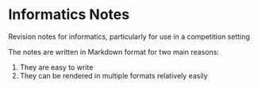 # Informatics Notes

Revision notes for informatics, particularly for use in a competition setting

The notes are written in Markdown format for two main reasons:

1. They are easy to write
2. They can be rendered in multiple formats relatively easily